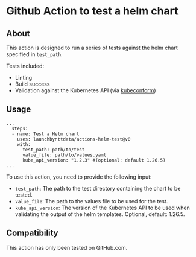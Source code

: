 # Github Action to test a helm chart

## About

This action is designed to run a series of tests against the helm chart specified in `test_path`.

Tests included:

* Linting
* Build success
* Validation against the Kubernetes API (via [kubeconform](https://github.com/yannh/kubeconform))

## Usage

```workflow
...
  steps:
  - name: Test a Helm chart
    uses: launchbynttdata/actions-helm-test@v0
    with:
      test_path: path/to/test
      value_file: path/to/values.yaml
      kube_api_version: "1.2.3" #(optional: default 1.26.5)
...
```

To use this action, you need to provide the following input:

* `test_path`: The path to the test directory containing the chart to be tested.
* `value_file`: The path to the values file to be used for the test.
* `kube_api_version`: The version of the Kubernetes API to be used when validating the output of the helm templates. Optional, default: 1.26.5.

## Compatibility

This action has only been tested on GitHub.com.
